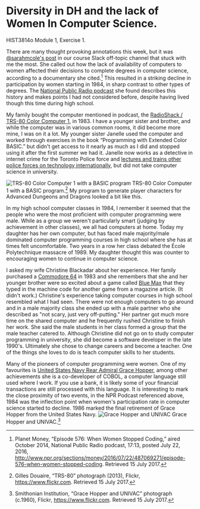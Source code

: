 ﻿# Diversity in DH and the lack of Women In Computer Science.

HIST3814o Module 1, Exercise 1.

There are many thought provoking annotations this week, but it was [@sarahmcole's post] in our course Slack off-topic channel that stuck with me the most. She called out how the lack of availability of computers to women affected their decisions to complete degrees in computer science, according to a documentary she cited.[^1]  This resulted in a striking decline in participation by women starting in 1984, in sharp contrast to other types of degrees. The [National Public Radio podcast] she found describes this history and makes points I had not considered before, despite having lived though this time during high school.     

My family bought the computer mentioned in podcast, the [RadioShack / TRS-80 Color Computer 1], in 1983. I have a younger sister and brother, and while the computer was in various common rooms, it did become more mine, I was on it a lot. My younger sister Janelle used the computer and worked through exercises in the book “Programming with Extended Color BASIC.” but didn't get access to it nearly as much as I did and stopped using it after the first summer we had it. Janelle now works as a detective in internet crime for the Toronto Police force and [lectures and trains other police forces on technology internationally], but did not take computer science in university. 

![TRS-80 Color Computer 1 with a BASIC program](https://farm8.staticflickr.com/7289/8740465555_32730479ec_z.jpg)
TRS-80 Color Computer 1 with a BASIC program.[^2] My program to generate player characters for Advanced Dungeons and Dragons looked a bit like this.

In my high school computer classes in 1984, I remember it seemed that the people who were the most proficient with computer programming were male. While as a group we weren't particularly smart (judging by achievement in other classes), we all had computers at home. Today my daughter has her own computer, but has faced male majority/male dominated computer programming courses in high school where she has at times felt uncomfortable. Two years in a row her class debated the École Polytechnique massacre of 1989.  My daughter thought this was counter to encouraging women to continue in computer science.

I asked my wife Christine Blackadar about her experience.  Her family purchased a [Commodore 64] in 1983 and she remembers that she and her younger brother were so excited about a game called [Blue Max] that they typed in the machine code for another game from a magazine article. (It didn't work.) Christine's experience taking computer courses in high school resembled what I had seen.  There were not enough computers to go around and in a male majority class she ended up with a male partner who she described as "not scary, just very off-putting." Her partner got much more time on the shared computer and he frequently rushed Christine to finish her work. She said the male students in her class formed a group that the male teacher catered to. Although Christine did not go on to study computer programming in university, she did become a software developer in the late 1990's.  Ultimately she chose to change careers and become a teacher. One of the things she loves to do is teach computer skills to her students.

Many of the pioneers of computer programming were women.  One of my favourites is [United States Navy Rear Admiral Grace Hopper], among other achievements she is a co-developer of COBOL, a computer language still used where I work.  If you use a bank, it is likely some of your financial transactions are still processed with this language.  It is interesting to mark the close proximity of two events, in the NPR Podcast referenced above, 1984 was the inflection point when women's participation rate in computer science started to decline.  1986 marked the final retirement of Grace Hopper from the United States Navy.
![Grace Hopper and UNIVAC](https://farm1.staticflickr.com/211/493885707_394f4edb6e_z.jpg?zz&#x3D;1)
Grace Hopper and UNIVAC.[^3]

[^1]:Planet Money, “Episode 576: When Women Stopped Coding,” aired October 2014, National Public Radio podcast, 17:13, posted July 22, 2016, http://www.npr.org/sections/money/2016/07/22/487069271/episode-576-when-women-stopped-coding. Retrieved 15 July 2017.
[^2]:Gilles Douaire, “TRS-80” photograph (2013), Flickr, https://www.flickr.com. Retrieved 15 July 2017.
[^3]:Smithonian Institution, “Grace Hopper and UNIVAC” photograph (c.1960), Flickr, https://www.flickr.com. Retrieved 15 July 2017.


[@sarahmcole's post]: <https://hist3814o.slack.com/archives/C0GDLLEEQ/p1499858142010907>
[RadioShack / TRS-80 Color Computer 1]: <https://en.wikipedia.org/wiki/TRS-80_Color_Computer>
[lectures and trains other police forces on technology internationally]: <https://www.protectchildren.ca/app/en/mecc-speakers>
[United States Navy Rear Admiral Grace Hopper]: <http://www.nwhm.org/education-resources/biography/biographies/grace-murray-hopper/>
[National Public Radio podcast]:<http://www.npr.org/sections/money/2016/07/22/487069271/episode-576-when-women-stopped-coding>
[Commodore 64]:<https://en.wikipedia.org/wiki/Commodore_64>
[Blue Max]:<https://en.wikipedia.org/wiki/Blue_Max_(video_game)>


